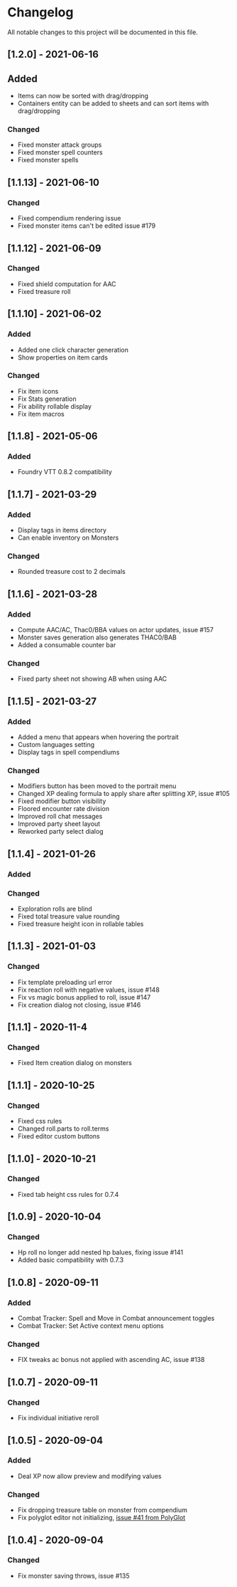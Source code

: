 # Changelog
All notable changes to this project will be documented in this file.

## [1.2.0] - 2021-06-16
## Added
- Items can now be sorted with drag/dropping
- Containers entity can be added to sheets and can sort items with drag/dropping
### Changed
- Fixed monster attack groups
- Fixed monster spell counters
- Fixed monster spells

## [1.1.13] - 2021-06-10
### Changed
- Fixed compendium rendering issue
- Fixed monster items can't be edited issue #179

## [1.1.12] - 2021-06-09
### Changed
- Fixed shield computation for AAC
- Fixed treasure roll

## [1.1.10] - 2021-06-02
### Added
- Added one click character generation
- Show properties on item cards
### Changed
- Fix item icons
- Fix Stats generation
- Fix ability rollable display
- Fix item macros


## [1.1.8] - 2021-05-06
### Added
- Foundry VTT 0.8.2 compatibility

## [1.1.7] - 2021-03-29
### Added
- Display tags in items directory
- Can enable inventory on Monsters
### Changed
- Rounded treasure cost to 2 decimals


## [1.1.6] - 2021-03-28
### Added
- Compute AAC/AC, Thac0/BBA values on actor updates, issue #157
- Monster saves generation also generates THAC0/BAB
- Added a consumable counter bar
### Changed
- Fixed party sheet not showing AB when using AAC

## [1.1.5] - 2021-03-27
### Added
- Added a menu that appears when hovering the portrait
- Custom languages setting
- Display tags in spell compendiums
### Changed
- Modifiers button has been moved to the portrait menu
- Changed XP dealing formula to apply share after splitting XP, issue #105
- Fixed modifier button visibility
- Floored encounter rate division
- Improved roll chat messages
- Improved party sheet layout
- Reworked party select dialog

## [1.1.4] - 2021-01-26
### Added
### Changed
- Exploration rolls are blind
- Fixed total treasure value rounding
- Fixed treasure height icon in rollable tables

## [1.1.3] - 2021-01-03
### Changed
- Fix template preloading url error
- Fix reaction roll with negative values, issue #148
- Fix vs magic bonus applied to roll, issue #147
- Fix creation dialog not closing, issue #146

## [1.1.1] - 2020-11-4
### Changed
- Fixed Item creation dialog on monsters

## [1.1.1] - 2020-10-25
### Changed
- Fixed css rules
- Changed roll.parts to roll.terms
- Fixed editor custom buttons

## [1.1.0] - 2020-10-21
### Changed
- Fixed tab height css rules for 0.7.4

## [1.0.9] - 2020-10-04
### Changed
- Hp roll no longer add nested hp balues, fixing issue #141
- Added basic compatibility with 0.7.3

## [1.0.8] - 2020-09-11
### Added
- Combat Tracker: Spell and Move in Combat announcement toggles
- Combat Tracker: Set Active context menu options
### Changed
- FIX tweaks ac bonus not applied with ascending AC, issue #138

## [1.0.7] - 2020-09-11
### Changed
- Fix individual initiative reroll

## [1.0.5] - 2020-09-04
### Added
- Deal XP now allow preview and modifying values
### Changed
- Fix dropping treasure table on monster from compendium
- Fix polyglot editor not initializing, [issue #41 from PolyGlot](https://github.com/kakaroto/fvtt-module-polyglot/issues/41#issuecomment-686964145)

## [1.0.4] - 2020-09-04
### Changed
- Fix monster saving throws, issue #135
